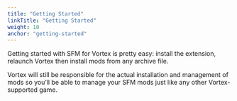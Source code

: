 ```yaml
---
title: "Getting Started"
linkTitle: "Getting Started"
weight: 10
anchor: "getting-started"
---
```


Getting started with SFM for Vortex is pretty easy: install the extension, relaunch Vortex then install mods from any archive file.

Vortex will still be responsible for the actual installation and management of mods so you’ll be able to manage your SFM mods just like any other Vortex-supported game.